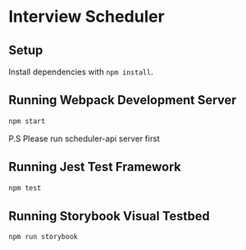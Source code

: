 # Interview Scheduler

## Setup

Install dependencies with `npm install`.

## Running Webpack Development Server

```sh
npm start
```
P.S Please run scheduler-api server first 
## Running Jest Test Framework

```sh
npm test
```

## Running Storybook Visual Testbed

```sh
npm run storybook
```
